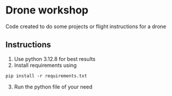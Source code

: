 # Drone workshop
Code created to do some projects or flight instructions for a drone

## Instructions
1. Use python 3.12.8 for best results
2. Install requirements using
```
pip install -r requirements.txt
```
3. Run the python file of your need